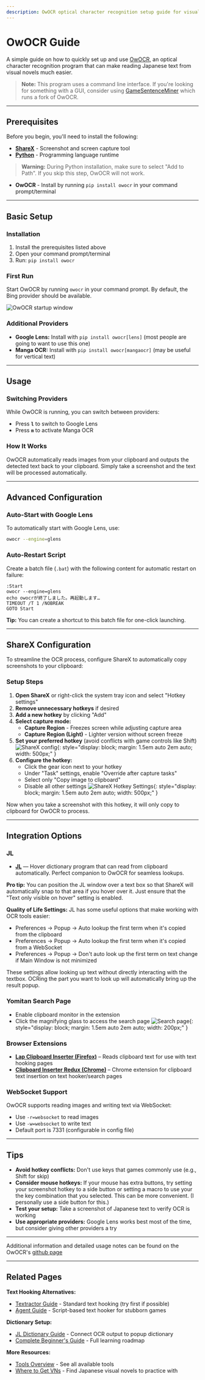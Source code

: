 ```yaml
---
description: OwOCR optical character recognition setup guide for visual novels. Extract Japanese text from images, untexthookable VNs, and console games using OCR with JL dictionary integration.
---
```


# OwOCR Guide

A simple guide on how to quickly set up and use [OwOCR](https://github.com/AuroraWright/owocr), an optical character recognition program that can make reading Japanese text from visual novels much easier.

> **Note:** This program uses a command line interface. If you're looking for something with a GUI, consider using [GameSentenceMiner](https://github.com/bpwhelan/GameSentenceMiner) which runs a fork of OwOCR.

---

## Prerequisites

Before you begin, you'll need to install the following:

- **[ShareX](https://getsharex.com/)** - Screenshot and screen capture tool
- **[Python](https://www.python.org/downloads/)** - Programming language runtime
> **Warning:** During Python installation, make sure to select "Add to Path". If you skip this step, OwOCR will not work.
- **OwOCR** - Install by running `pip install owocr` in your command prompt/terminal

---

## Basic Setup

### Installation

1. Install the prerequisites listed above
2. Open your command prompt/terminal
3. Run: `pip install owocr`

### First Run

Start OwOCR by running `owocr` in your command prompt. By default, the Bing provider should be available.

![OwOCR startup window](assets/owocr1.png)

### Additional Providers

- **Google Lens:** Install with `pip install owocr[lens]` (most people are going to want to use this one)
- **Manga OCR:** Install with `pip install owocr[mangaocr]` (may be useful for vertical text)

---

## Usage

### Switching Providers

While OwOCR is running, you can switch between providers:

- Press **`l`** to switch to Google Lens
- Press **`m`** to activate Manga OCR

### How It Works

OwOCR automatically reads images from your clipboard and outputs the detected text back to your clipboard. Simply take a screenshot and the text will be processed automatically.

---

## Advanced Configuration

### Auto-Start with Google Lens

To automatically start with Google Lens, use:
```bash
owocr --engine=glens
```

### Auto-Restart Script

Create a batch file (`.bat`) with the following content for automatic restart on failure:

```batch
:Start
owocr --engine=glens
echo owocrが終了しました。再起動します…
TIMEOUT /T 1 /NOBREAK
GOTO Start
```

**Tip:** You can create a shortcut to this batch file for one-click launching.

---

## ShareX Configuration

To streamline the OCR process, configure ShareX to automatically copy screenshots to your clipboard:

### Setup Steps

1. **Open ShareX** or right-click the system tray icon and select "Hotkey settings"
2. **Remove unnecessary hotkeys** if desired
3. **Add a new hotkey** by clicking "Add"
4. **Select capture mode:**
    - **Capture Region** - Freezes screen while adjusting capture area
    - **Capture Region (Light)** - Lighter version without screen freeze
5. **Set your preferred hotkey** (avoid conflicts with game controls like Shift)
![ShareX config](assets/owocr2.png){: style="display: block; margin: 1.5em auto 2em auto; width: 500px;" }
6. **Configure the hotkey:**
    - Click the gear icon next to your hotkey
    - Under "Task" settings, enable "Override after capture tasks"
    - Select only "Copy image to clipboard"
    - Disable all other settings
![ShareX Hotkey Settings](assets/owocr3.png){: style="display: block; margin: 1.5em auto 2em auto; width: 500px;" }

Now when you take a screenshot with this hotkey, it will only copy to clipboard for OwOCR to process.

---

## Integration Options

### JL
- **[JL](jl-guide.md)** — Hover dictionary program that can read from clipboard automatically. Perfect companion to OwOCR for seamless lookups.

**Pro tip:** You can position the JL window over a text box so that ShareX will automatically snap to that area if you hover over it. Just ensure that the "Text only visible on hover" setting is enabled.

**Quality of Life Settings:** JL has some useful options that make working with OCR tools easier:

- Preferences → Popup → Auto lookup the first term when it's copied from the clipboard
- Preferences → Popup → Auto lookup the first term when it's copied from a WebSocket
- Preferences → Popup → Don't auto look up the first term on text change if Main Window is not minimized

These settings allow looking up text without directly interacting with the textbox. OCRing the part you want to look up will automatically bring up the result popup.

### Yomitan Search Page
- Enable clipboard monitor in the extension
- Click the magnifying glass to access the search page
![Search page](assets/owocr4.png){: style="display: block; margin: 1.5em auto 2em auto; width: 200px;" }

### Browser Extensions
- **[Lap Clipboard Inserter (Firefox)](https://addons.mozilla.org/en-US/firefox/addon/lap-clipboard-inserter/)** – Reads clipboard text for use with text hooking pages
- **[Clipboard Inserter Redux (Chrome)](https://chromewebstore.google.com/detail/clipboard-inserter-redux/fhjjmocaopmmngdjmpgibphfchdmpbop)** – Chrome extension for clipboard text insertion on text hooker/search pages

### WebSocket Support
OwOCR supports reading images and writing text via WebSocket:

- Use `-r=websocket` to read images
- Use `-w=websocket` to write text
- Default port is 7331 (configurable in config file)

---

## Tips

- **Avoid hotkey conflicts:** Don't use keys that games commonly use (e.g., Shift for skip)
- **Consider mouse hotkeys:** If your mouse has extra buttons, try setting your screenshot hotkey to a side button or setting a macro to use your the key combination that you selected. This can be more convenient. (I personally use a side button for this.)
- **Test your setup:** Take a screenshot of Japanese text to verify OCR is working
- **Use appropriate providers:** Google Lens works best most of the time, but consider giving other providers a try

---

Additional information and detailed usage notes can be found on the OwOCR's [github page](https://github.com/AuroraWright/owocr)

---

## Related Pages

**Text Hooking Alternatives:**

- [Textractor Guide](textractor-guide.md) - Standard text hooking (try first if possible)
- [Agent Guide](agent-guide.md) - Script-based text hooker for stubborn games

**Dictionary Setup:**

- [JL Dictionary Guide](jl-guide.md) - Connect OCR output to popup dictionary
- [Complete Beginner's Guide](guide.md) - Full learning roadmap

**More Resources:**

- [Tools Overview](tools.md) - See all available tools
- [Where to Get VNs](sources.md) - Find Japanese visual novels to practice with
